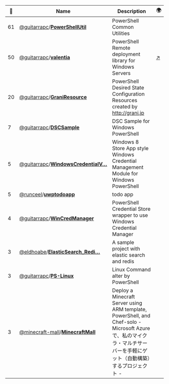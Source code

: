 |:star2: | Name | Description | 🌍|
|---|---|---|---|
|61|[@guitarrapc](https://github.com/guitarrapc)/[**PowerShellUtil**](https://github.com/guitarrapc/PowerShellUtil)|PowerShell Common Utilities||
|50|[@guitarrapc](https://github.com/guitarrapc)/[**valentia**](https://github.com/guitarrapc/valentia)|PowerShell Remote deployment library for Windows Servers|[:arrow_upper_right:](http://guitarrapc.github.io/valentia/)|
|20|[@guitarrapc](https://github.com/guitarrapc)/[**GraniResource**](https://github.com/guitarrapc/GraniResource)|PowerShell Desired State Configuration Resources created by http://grani.jp||
|7|[@guitarrapc](https://github.com/guitarrapc)/[**DSCSample**](https://github.com/guitarrapc/DSCSample)|DSC Sample for Windows PowerShell||
|5|[@guitarrapc](https://github.com/guitarrapc)/[**WindowsCredentialV…**](https://github.com/guitarrapc/WindowsCredentialVault)|Windows 8 Store App style Windows Credential Management Module for Windows PowerShell||
|5|[@runceel](https://github.com/runceel)/[**uwptodoapp**](https://github.com/runceel/uwptodoapp)|todo app||
|4|[@guitarrapc](https://github.com/guitarrapc)/[**WinCredManager**](https://github.com/guitarrapc/WinCredManager)|PowerShell Credential Store wrapper to use Windows Credential Manager||
|3|[@eldhoabe](https://github.com/eldhoabe)/[**ElasticSearch_Redi…**](https://github.com/eldhoabe/ElasticSearch_Redis_Mvc)|A sample project with elastic search and redis ||
|3|[@guitarrapc](https://github.com/guitarrapc)/[**PS-Linux**](https://github.com/guitarrapc/PS-Linux)|Linux Command alter by PowerShell||
|3|[@minecraft-mall](https://github.com/minecraft-mall)/[**MinecraftMall**](https://github.com/minecraft-mall/MinecraftMall)|Deploy a Minecraft Server using ARM template, PowerShell, and Chef-solo - Microsoft Azureで、私のマイクラ・マルチサーバーを手軽にゲット（自動構築）するプロジェクト - ||

